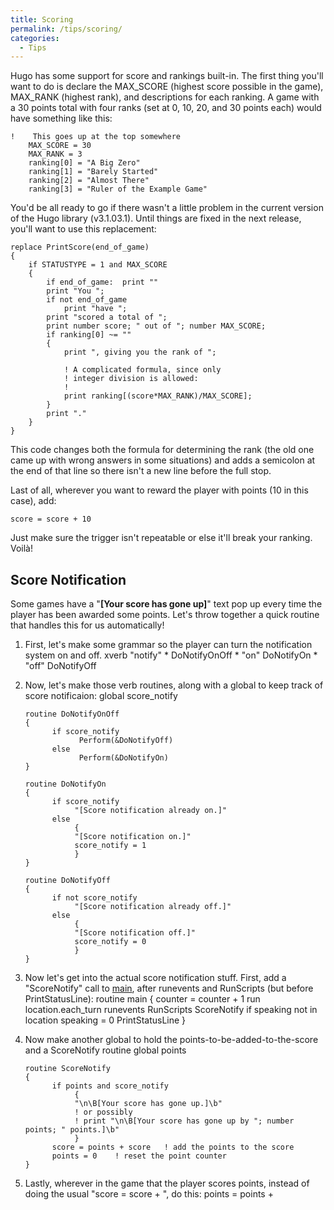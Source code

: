 ```yaml
---
title: Scoring
permalink: /tips/scoring/
categories: 
  - Tips
---
```


Hugo has some support for score and rankings built-in. The first thing
you'll want to do is declare the MAX_SCORE (highest score possible in
the game), MAX_RANK (highest rank), and descriptions for each ranking.
A game with a 30 points total with four ranks (set at 0, 10, 20, and 30
points each) would have something like this:

    !    This goes up at the top somewhere
        MAX_SCORE = 30
        MAX_RANK = 3
        ranking[0] = "A Big Zero"
        ranking[1] = "Barely Started"
        ranking[2] = "Almost There"
        ranking[3] = "Ruler of the Example Game"

You'd be all ready to go if there wasn't a little problem in the current
version of the Hugo library (v3.1.03.1). Until things are fixed in the
next release, you'll want to use this replacement:

    replace PrintScore(end_of_game)
    {
        if STATUSTYPE = 1 and MAX_SCORE
        {
            if end_of_game:  print ""
            print "You ";
            if not end_of_game
                print "have ";
            print "scored a total of ";
            print number score; " out of "; number MAX_SCORE;
            if ranking[0] ~= ""
            {
                print ", giving you the rank of ";

                ! A complicated formula, since only
                ! integer division is allowed:
                !
                print ranking[(score*MAX_RANK)/MAX_SCORE];
            }
            print "."
        }
    }

This code changes both the formula for determining the rank (the old one
came up with wrong answers in some situations) and adds a semicolon at
the end of that line so there isn't a new line before the full stop.

Last of all, wherever you want to reward the player with points (10 in
this case), add:

    score = score + 10

Just make sure the trigger isn't repeatable or else it'll break your
ranking. Voilà!

## Score Notification

Some games have a "**\[Your score has gone up\]**" text pop up every
time the player has been awarded some points. Let's throw together a
quick routine that handles this for us automatically!

1.  First, let's make some grammar so the player can turn the
    notification system on and off.
        xverb "notify"
        *                     DoNotifyOnOff
        * "on"                DoNotifyOn
        * "off"               DoNotifyOff
2.  Now, let's make those verb routines, along with a global to keep
    track of score notificaion:
        global score_notify

        routine DoNotifyOnOff
        {
              if score_notify
                    Perform(&DoNotifyOff)
              else
                    Perform(&DoNotifyOn)
        }

        routine DoNotifyOn
        {
              if score_notify
                   "[Score notification already on.]"
              else
                   {
                   "[Score notification on.]"
                   score_notify = 1
                   }
        }

        routine DoNotifyOff
        {
              if not score_notify
                   "[Score notification already off.]"
              else
                   {
                   "[Score notification off.]"
                   score_notify = 0
                   }
        }
3.  Now let's get into the actual score notification stuff. First, add a
    "ScoreNotify" call to [main](/routines/main/), after runevents and
    RunScripts (but before PrintStatusLine):
        routine main
        {
                counter = counter + 1
                run location.each_turn
                runevents
                RunScripts
                ScoreNotify
                if speaking not in location
                     speaking = 0
            PrintStatusLine
        }
4.  Now make another global to hold the points-to-be-added-to-the-score
    and a ScoreNotify routine
        global points

        routine ScoreNotify
        {
              if points and score_notify
                   {
                   "\n\B[Your score has gone up.]\b"
                   ! or possibly
                   ! print "\n\B[Your score has gone up by "; number points; " points.]\b"
                   }
              score = points + score   ! add the points to the score
              points = 0    ! reset the point counter
        }
5.  Lastly, wherever in the game that the player scores points, instead
    of doing the usual "score = score + <points to be added>", do this:
             points = points + <score-to-be-added>
